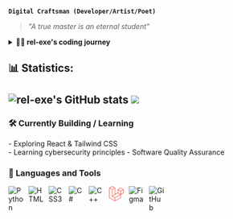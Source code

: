 **`Digital Craftsman (Developer/Artist/Poet)`**
> _"A true master is an eternal student"_

<details>
 <summary><strong>👨‍💻 rel-exe's coding journey</strong></summary>
 <p>I began my coding journey back in 9th grade when I chose ICT as my TLE elective. My fascination with technology—especially computers—and the endless possibilities of programming instantly captured my interest. From that moment, I was captivated.

As I continued this journey through my college years, I pursued a Bachelor of Science in Information Systems and am now in my third year. Along the way, I’ve grown into an aspiring web developer, app and game developer, and cybersecurity enthusiast.

I’m passionate about exploring many areas of technology because I want to create a lot of meaningful things and leave my mark on the world. This GitHub portfolio is a snapshot of my growth, my projects, and my ongoing adventure in tech.
</p>
</details>

## 📊 Statistics:
![rel-exe's GitHub stats](https://github-readme-stats.vercel.app/api?username=rel-exe&show_icons=true&theme=gruvbox)
![](https://github-readme-stats.vercel.app/api/top-langs/?username=rel-exe&theme=prussian&hide_border=false&include_all_commits=true&count_private=false&layout=compact)
---

### 🛠️ Currently Building / Learning
<p>
 - Exploring React & Tailwind CSS<br>
 - Learning cybersecurity principles
 - Software Quality Assurance
</p>

### 🧰 Languages and Tools
<img align="left" alt="Python" width="30px" style="padding-right:10px;" src="https://cdn.jsdelivr.net/gh/devicons/devicon/icons/python/python-plain.svg" />
<img align="left" alt="HTML" width="30px" style="padding-right:10px;" src="https://cdn.jsdelivr.net/gh/devicons/devicon/icons/html5/html5-plain.svg" />
<img align="left" alt="CSS3" width="30px" style="padding-right:10px;" src="https://cdn.jsdelivr.net/gh/devicons/devicon/icons/css3/css3-original.svg" />
<img align="left" alt="C#" width="30px" style="padding-right:10px;" src="https://cdn.jsdelivr.net/gh/devicons/devicon/icons/csharp/csharp-original.svg" />
<img align="left" alt="C++" width="30px" style="padding-right:10px;" src="https://cdn.jsdelivr.net/gh/devicons/devicon/icons/cplusplus/cplusplus-original.svg" />
<img align="left" alt="Laravel" width="30px" style="padding-right:10px;" src="https://raw.githubusercontent.com/devicons/devicon/master/icons/laravel/laravel-original.svg" />
<img align="left" alt="Figma" width="30px" style="padding-right:10px;" src="https://cdn.jsdelivr.net/gh/devicons/devicon/icons/figma/figma-original.svg" />
<img align="left" alt="GitHub" width="30px" style="padding-right:10px;" src="https://cdn.jsdelivr.net/gh/devicons/devicon/icons/github/github-original.svg" />

